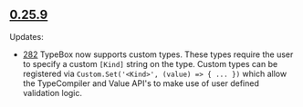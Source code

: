 ## [0.25.9](https://www.npmjs.com/package/@sinclair/typebox/v/0.25.9)

Updates:

- [282](https://github.com/sinclairzx81/typebox/pull/282) TypeBox now supports custom types. These types require the user to specify a custom `[Kind]` string on the type. Custom types can be registered via `Custom.Set('<Kind>', (value) => { ... })` which allow the TypeCompiler and Value API's to make use of user defined validation logic.